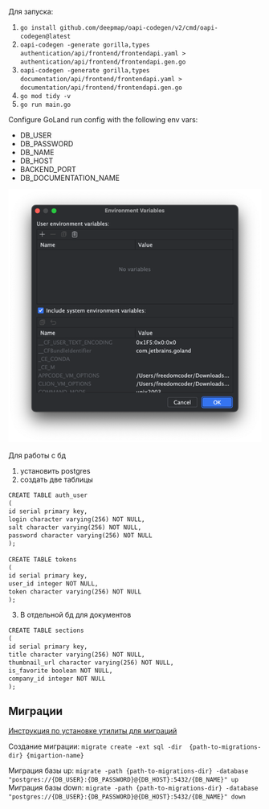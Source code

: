 Для запуска:
1. `go install github.com/deepmap/oapi-codegen/v2/cmd/oapi-codegen@latest`
2. `oapi-codegen -generate gorilla,types authentication/api/frontend/frontendapi.yaml > authentication/api/frontend/frontendapi.gen.go`
3. `oapi-codegen -generate gorilla,types documentation/api/frontend/frontendapi.yaml > documentation/api/frontend/frontendapi.gen.go`
4. `go mod tidy -v`
5. `go run main.go`

Configure GoLand run config with the following env vars: 
- DB_USER
- DB_PASSWORD
- DB_NAME
- DB_HOST
- BACKEND_PORT
- DB_DOCUMENTATION_NAME

![img.png](img/envVars.png)

Для работы с бд
1. установить postgres
2. создать две таблицы

```
CREATE TABLE auth_user
(
id serial primary key,
login character varying(256) NOT NULL,
salt character varying(256) NOT NULL,
password character varying(256) NOT NULL
);

CREATE TABLE tokens
(
id serial primary key,
user_id integer NOT NULL,
token character varying(256) NOT NULL
);
```

3. В отдельной бд для документов
```
CREATE TABLE sections
(
id serial primary key,
title character varying(256) NOT NULL,
thumbnail_url character varying(256) NOT NULL,
is_favorite boolean NOT NULL,
company_id integer NOT NULL
);
```

## Миграции

[Инструкция по установке утилиты для миграций](https://github.com/golang-migrate/migrate/blob/master/cmd/migrate/README.md)

Создание миграции: `migrate create -ext sql -dir 
{path-to-migrations-dir} {migartion-name}`

Миграция базы up: `migrate -path {path-to-migrations-dir} -database "postgres://{DB_USER}:{DB_PASSWORD}@{DB_HOST}:5432/{DB_NAME}" up`
Миграция базы down: `migrate -path {path-to-migrations-dir} -database "postgres://{DB_USER}:{DB_PASSWORD}@{DB_HOST}:5432/{DB_NAME}" down`
